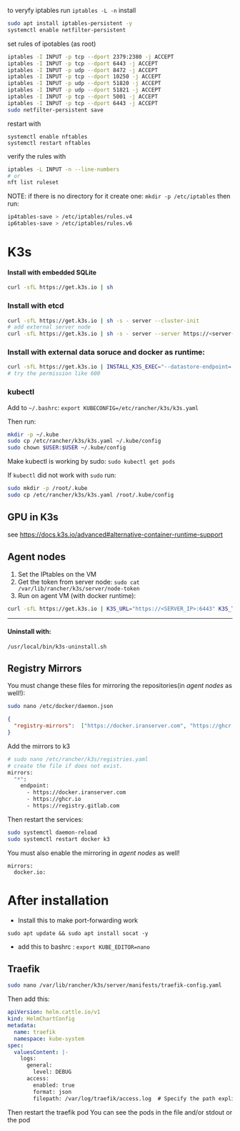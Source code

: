 to veryfy iptables run `iptables -L -n`
install 
```sh
sudo apt install iptables-persistent -y
systemctl enable netfilter-persistent
```

set rules of ipotables (as root)
```sh
iptables -I INPUT -p tcp --dport 2379:2380 -j ACCEPT
iptables -I INPUT -p tcp --dport 6443 -j ACCEPT
iptables -I INPUT -p udp --dport 8472 -j ACCEPT
iptables -I INPUT -p tcp --dport 10250 -j ACCEPT
iptables -I INPUT -p udp --dport 51820 -j ACCEPT
iptables -I INPUT -p udp --dport 51821 -j ACCEPT
iptables -I INPUT -p tcp --dport 5001 -j ACCEPT
iptables -I INPUT -p tcp --dport 6443 -j ACCEPT
sudo netfilter-persistent save

```
restart with
```
systemctl enable nftables
systemctl restart nftables
```
verify the rules with
```sh
iptables -L INPUT -n --line-numbers
# or
nft list ruleset
```

NOTE: if there is no directory for it create one: `mkdir -p /etc/iptables` then run:
```sh
ip4tables-save > /etc/iptables/rules.v4
ip6tables-save > /etc/iptables/rules.v6
```


# K3s
#### Install with embedded SQLite
```sh
curl -sfL https://get.k3s.io | sh
```

### Install with etcd
```sh
curl -sfL https://get.k3s.io | sh -s - server --cluster-init
# add external server node 
curl -sfL https://get.k3s.io | sh -s - server --server https://<server-ip>:6443
```


### Install with external data soruce and docker as runtime:
``` sh
curl -sfL https://get.k3s.io | INSTALL_K3S_EXEC="--datastore-endpoint='postgres://arka:arka@127.0.0.1:5432/k3s' --write-kubeconfig-mode=644 --token=<token_from_previous_setup> --docker" sh - 
# try the permission like 600
```

### kubectl
Add to `~/.bashrc`:  `export KUBECONFIG=/etc/rancher/k3s/k3s.yaml`

Then run:
```sh
mkdir -p ~/.kube
sudo cp /etc/rancher/k3s/k3s.yaml ~/.kube/config
sudo chown $USER:$USER ~/.kube/config
```
Make kubectl is working by sudo: `sudo kubectl get pods`

If `kubectl` did not work with `sudo` run: 
```sh
sudo mkdir -p /root/.kube
sudo cp /etc/rancher/k3s/k3s.yaml /root/.kube/config
```


## GPU in K3s
see https://docs.k3s.io/advanced#alternative-container-runtime-support


## Agent nodes
1. Set the IPtables on the VM
2. Get the token from server node: `sudo cat /var/lib/rancher/k3s/server/node-token`
3. Run on agent VM (with docker runtime):
```sh
curl -sfL https://get.k3s.io | K3S_URL="https://<SERVER_IP>:6443" K3S_TOKEN="<TOKEN>" sh -s - --docker
```

---
#### Uninstall with:
```
/usr/local/bin/k3s-uninstall.sh
```

## Registry Mirrors
You must change these files for mirroring the repositories(in *agent nodes* as well!):
```sh
sudo nano /etc/docker/daemon.json
```
```json                                
{
  "registry-mirrors":  ["https://docker.iranserver.com", "https://ghcr.io", "https://registry.gitlab.com"], 
}
```
Add the mirrors to k3
```sh
# sudo nano /etc/rancher/k3s/registries.yaml
# create the file if does not exist. 
mirrors:
  "*":
    endpoint:
      - https://docker.iranserver.com
      - https://ghcr.io
      - https://registry.gitlab.com
```

Then restart the services:
```sh
sudo systemctl daemon-reload
sudo systemctl restart docker k3
```

You must also enable the mirroring in *agent nodes* as well!
```
mirrors:
  docker.io:
```

# After installation
- Install this to make port-forwarding work
```
sudo apt update && sudo apt install socat -y
```


- add this to bashrc : `export KUBE_EDITOR=nano`


## Traefik

```sh 
sudo nano /var/lib/rancher/k3s/server/manifests/traefik-config.yaml
```
Then add this:
```yaml
apiVersion: helm.cattle.io/v1
kind: HelmChartConfig
metadata:
  name: traefik
  namespace: kube-system
spec:
  valuesContent: |-
    logs:
      general:
        level: DEBUG
      access:
        enabled: true
        format: json
        filepath: /var/log/traefik/access.log  # Specify the path explicitly
```
Then restart the traefik pod
You can see the pods in the file and/or stdout or the pod